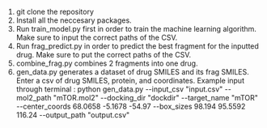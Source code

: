 1. git clone the repository
2. Install all the neccesary packages.
3. Run train_model.py first in order to train the machine learning algorithm. Make sure to input the correct paths of the CSV.
4. Run frag_predict.py in order to predict the best fragment for the inputted drug. Make sure to put the correct paths of the CSV.
5. combine_frag.py combines 2 fragments into one drug. 
6. gen_data.py generates a dataset of drug SMILES and its frag SMILES. Enter a csv of drug SMILES, protein, and coordinates.
   Example input through terminal : python gen_data.py --input_csv "input.csv" --mol2_path "mTOR.mol2" --docking_dir "dockdir" --target_name "mTOR" --center_coords 68.0658 -5.1678 -54.97 --box_sizes 98.194 95.5592 116.24 --output_path "output.csv"
   
